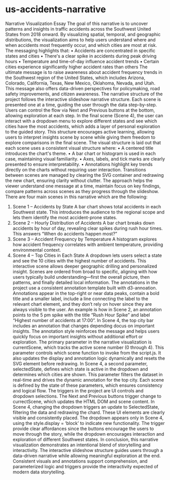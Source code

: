 # us-accidents-narrative

Narrative Visualization Essay
The goal of this narrative is to uncover patterns and insights in traffic accidents across the Southwest United States from 2018 onward. By visualizing spatial, temporal, and geographic distributions, the visualization aims to help users understand where and when accidents most frequently occur, and which cities are most at risk. The messaging highlights that:
•	Accidents are concentrated in specific states and cities
•	There's a clear spike in accidents during peak driving hours
•	Temperature and time-of-day influence accident trends
•	Certain cities experience significantly higher accident rates than others
The ultimate message is to raise awareness about accident frequency trends in the Southwest region of the United States, which includes Arizona, Colorado, California, Texas, New Mexico, Oklahoma, Nevada, and Utah. This message also offers data-driven perspectives for policymaking, road safety improvements, and citizen awareness.
The narrative structure of the project follows the interactive slideshow narrative structure. Each scene is presented one at a time, guiding the user through the data step-by-step. Users can control the flow via Next and Previous buttons at the bottom, allowing exploration at each step. In the final scene (Scene 4), the user can interact with a dropdown menu to explore different states and see which cities have the most accidents, which adds a layer of personal exploration to the guided story. This structure encourages active learning, allowing users to interpret insights scene by scene while giving them freedom to explore comparisons in the final scene.
The visual structure is laid out that each scene uses a consistent visual structure where:
•	A centered title introduces the chart's theme.
•	A bar chart or histogram is used in each case, maintaining visual familiarity.
•	Axes, labels, and tick marks are clearly presented to ensure interpretability.
•	Annotations highlight key trends directly on the charts without requiring user interaction.
Transitions between scenes are managed by clearing the SVG container and redrawing the new chart, ensuring clarity without clutter. The approach helps the viewer understand one message at a time, maintain focus on key findings, compare patterns across scenes as they progress through the slideshow.
There are four main scenes in this narrative which are the following:
1.	Scene 1 – Accidents by State
A bar chart shows total accidents in each Southwest state. This introduces the audience to the regional scope and lets them identify the most accident-prone states.
2.	Scene 2 – Hourly Distribution of Accidents
A bar chart breaks down accidents by hour of day, revealing clear spikes during rush hour times. This answers “When do accidents happen most?”
3.	Scene 3 – Accident Frequency by Temperature
A histogram explores how accident frequency correlates with ambient temperature, providing environmental context.
4.	Scene 4 – Top Cities in Each State
A dropdown lets users select a state and see the 10 cities with the highest number of accidents. This interactive scene allows deeper geographic drilling and personalized insight.
Scenes are ordered from broad to specific, aligning with how users typically build understanding—first the overall picture, then patterns, and finally detailed local information.
The annotations in the project use a consistent annotation template built with d3-annoation. Annotations appear in the top-right or near data peaks, contain a bold title and a smaller label, include a line connecting the label to the relevant chart element, and they don’t rely on hover since they are always visible to the user. An example is how in Scene 2, an annotation points to the 5 pm spike with the title “Rush Hour Spike” and label “Highest number of accidents at 17:00”. In Scene 4, the top city bar includes an annotation that changes depending docus on important insights. The annotation style reinforces the message and helps users quickly focus on important insights without additional effort or exploration.
The primary parameter in the narrative visualization is currentScene, which tracks the active scene number (0 through 4). This parameter controls which scene function to invoke from the script.js. It also updates the display and annotation logic dynamically and resets the SVG element before redrawing. In Scene 4, a second parameter, selectedState, defines which state is active in the dropdown and determines which cities are shown. This parameter filters the dataset in real-time and drives the dynamic annotation for the top city. Each scene is defined by the state of these parameters, which ensures consistency and logical flow. 
The triggers in the project are UI controls and dropdown selections. The Next and Previous buttons trigger change to currectScene, which updates the HTML DOM and scene content. In Scene 4, changing the dropdown triggers an update to SelectedState, filtering the data and redrawing the chard. These UI elements are clearly visible and consistently placed. The dropdown appears only in Scene 4, using the style.display = ‘block’ to indicate new functionality. The trigger provide clear affordances since the buttons encourage the users to move through the story, while the dropdown encourages interaction and exploration of different Southwest states.
In conclusion, this narrative visualization demonstrates an intentional blend of storytelling and interactivity. The interactive slideshow structure guides users through a data-driven narrative while allowing meaningful exploration at the end. Consistent visuals and annotations support comprehension, and parameterized logic and triggers provide the interactivity expected of modern data storytelling.
